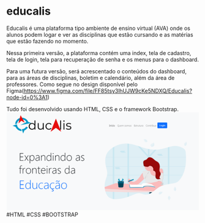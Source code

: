 # educalis

Educalis é uma plataforma tipo ambiente de ensino virtual (AVA) onde os alunos podem logar e ver as disciplinas que estão cursando e as matérias que estão fazendo no momento.

Nessa primeira versão, a plataforma contém uma index, tela de cadastro, tela de login, tela para recuperação de senha e os menus para o dashboard.

Para uma futura versão, será acrescentado o conteúdos do dashboard, para as áreas de disciplinas, boletim e calendário, além da área de professores. Como segue no design disponível pelo Figma(https://www.figma.com/file/FF85tsy3lhUJW9cKe5NDXQ/Educalis?node-id=0%3A1) 

Tudo foi desenvolvido usando HTML, CSS e o framework Bootstrap.
![PrintScreen of HomePage](https://github.com/lysialeao/educalis/blob/main/imagem_2021-04-13_194722.png)
#HTML #CSS #BOOTSTRAP
